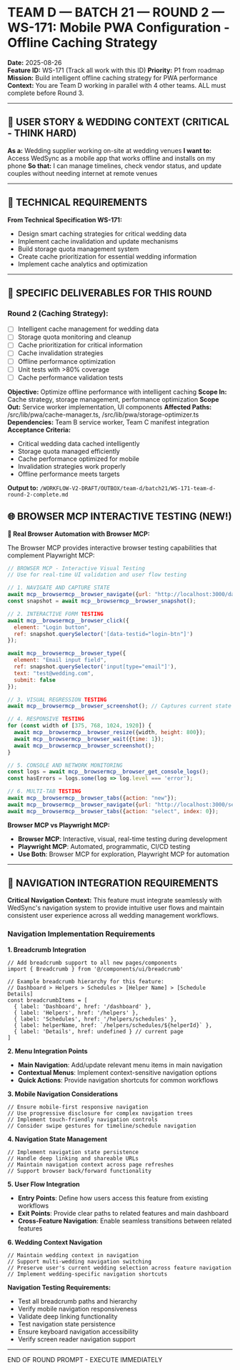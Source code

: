 # TEAM D — BATCH 21 — ROUND 2 — WS-171: Mobile PWA Configuration - Offline Caching Strategy

**Date:** 2025-08-26  
**Feature ID:** WS-171 (Track all work with this ID)
**Priority:** P1 from roadmap  
**Mission:** Build intelligent offline caching strategy for PWA performance  
**Context:** You are Team D working in parallel with 4 other teams. ALL must complete before Round 3.

---

## 🎯 USER STORY & WEDDING CONTEXT (CRITICAL - THINK HARD)

**As a:** Wedding supplier working on-site at wedding venues
**I want to:** Access WedSync as a mobile app that works offline and installs on my phone
**So that:** I can manage timelines, check vendor status, and update couples without needing internet at remote venues

---

## 🎯 TECHNICAL REQUIREMENTS

**From Technical Specification WS-171:**
- Design smart caching strategies for critical wedding data
- Implement cache invalidation and update mechanisms
- Build storage quota management system
- Create cache prioritization for essential wedding information
- Implement cache analytics and optimization

---

## 🎯 SPECIFIC DELIVERABLES FOR THIS ROUND

### Round 2 (Caching Strategy):
- [ ] Intelligent cache management for wedding data
- [ ] Storage quota monitoring and cleanup
- [ ] Cache prioritization for critical information
- [ ] Cache invalidation strategies
- [ ] Offline performance optimization
- [ ] Unit tests with >80% coverage
- [ ] Cache performance validation tests

**Objective:** Optimize offline performance with intelligent caching
**Scope In:** Cache strategy, storage management, performance optimization
**Scope Out:** Service worker implementation, UI components
**Affected Paths:** /src/lib/pwa/cache-manager.ts, /src/lib/pwa/storage-optimizer.ts
**Dependencies:** Team B service worker, Team C manifest integration
**Acceptance Criteria:**
- Critical wedding data cached intelligently
- Storage quota managed efficiently
- Cache performance optimized for mobile
- Invalidation strategies work properly
- Offline performance meets targets

**Output to:** `/WORKFLOW-V2-DRAFT/OUTBOX/team-d/batch21/WS-171-team-d-round-2-complete.md`


## 🌐 BROWSER MCP INTERACTIVE TESTING (NEW!)

**🚀 Real Browser Automation with Browser MCP:**

The Browser MCP provides interactive browser testing capabilities that complement Playwright MCP:

```javascript
// BROWSER MCP - Interactive Visual Testing
// Use for real-time UI validation and user flow testing

// 1. NAVIGATE AND CAPTURE STATE
await mcp__browsermcp__browser_navigate({url: "http://localhost:3000/dashboard"});
const snapshot = await mcp__browsermcp__browser_snapshot();

// 2. INTERACTIVE FORM TESTING
await mcp__browsermcp__browser_click({
  element: "Login button",
  ref: snapshot.querySelector('[data-testid="login-btn"]')
});

await mcp__browsermcp__browser_type({
  element: "Email input field", 
  ref: snapshot.querySelector('input[type="email"]'),
  text: "test@wedding.com",
  submit: false
});

// 3. VISUAL REGRESSION TESTING
await mcp__browsermcp__browser_screenshot(); // Captures current state

// 4. RESPONSIVE TESTING
for (const width of [375, 768, 1024, 1920]) {
  await mcp__browsermcp__browser_resize({width, height: 800});
  await mcp__browsermcp__browser_wait({time: 1});
  await mcp__browsermcp__browser_screenshot();
}

// 5. CONSOLE AND NETWORK MONITORING
const logs = await mcp__browsermcp__browser_get_console_logs();
const hasErrors = logs.some(log => log.level === 'error');

// 6. MULTI-TAB TESTING
await mcp__browsermcp__browser_tabs({action: "new"});
await mcp__browsermcp__browser_navigate({url: "http://localhost:3000/settings"});
await mcp__browsermcp__browser_tabs({action: "select", index: 0});
```

**Browser MCP vs Playwright MCP:**
- **Browser MCP**: Interactive, visual, real-time testing during development
- **Playwright MCP**: Automated, programmatic, CI/CD testing
- **Use Both**: Browser MCP for exploration, Playwright MCP for automation


---

## 🧭 NAVIGATION INTEGRATION REQUIREMENTS

**Critical Navigation Context:**
This feature must integrate seamlessly with WedSync's navigation system to provide intuitive user flows and maintain consistent user experience across all wedding management workflows.

### Navigation Implementation Requirements

**1. Breadcrumb Integration**
```tsx
// Add breadcrumb support to all new pages/components
import { Breadcrumb } from '@/components/ui/breadcrumb'

// Example breadcrumb hierarchy for this feature:
// Dashboard > Helpers > Schedules > [Helper Name] > [Schedule Details]
const breadcrumbItems = [
  { label: 'Dashboard', href: '/dashboard' },
  { label: 'Helpers', href: '/helpers' },
  { label: 'Schedules', href: '/helpers/schedules' },
  { label: helperName, href: `/helpers/schedules/${helperId}` },
  { label: 'Details', href: undefined } // current page
]
```

**2. Menu Integration Points**
- **Main Navigation**: Add/update relevant menu items in main navigation
- **Contextual Menus**: Implement context-sensitive navigation options
- **Quick Actions**: Provide navigation shortcuts for common workflows

**3. Mobile Navigation Considerations**
```tsx
// Ensure mobile-first responsive navigation
// Use progressive disclosure for complex navigation trees
// Implement touch-friendly navigation controls
// Consider swipe gestures for timeline/schedule navigation
```

**4. Navigation State Management**
```tsx
// Implement navigation state persistence
// Handle deep linking and shareable URLs
// Maintain navigation context across page refreshes
// Support browser back/forward functionality
```

**5. User Flow Integration**
- **Entry Points**: Define how users access this feature from existing workflows
- **Exit Points**: Provide clear paths to related features and main dashboard
- **Cross-Feature Navigation**: Enable seamless transitions between related features

**6. Wedding Context Navigation**
```tsx
// Maintain wedding context in navigation
// Support multi-wedding navigation switching
// Preserve user's current wedding selection across feature navigation
// Implement wedding-specific navigation shortcuts
```

**Navigation Testing Requirements:**
- Test all breadcrumb paths and hierarchy
- Verify mobile navigation responsiveness
- Validate deep linking functionality
- Test navigation state persistence
- Ensure keyboard navigation accessibility
- Verify screen reader navigation support

---

END OF ROUND PROMPT - EXECUTE IMMEDIATELY